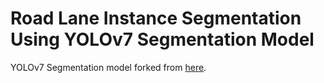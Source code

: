 # Road Lane Instance Segmentation Using YOLOv7 Segmentation Model
YOLOv7 Segmentation model forked from [here](https://github.com/RizwanMunawar/yolov7-segmentation).